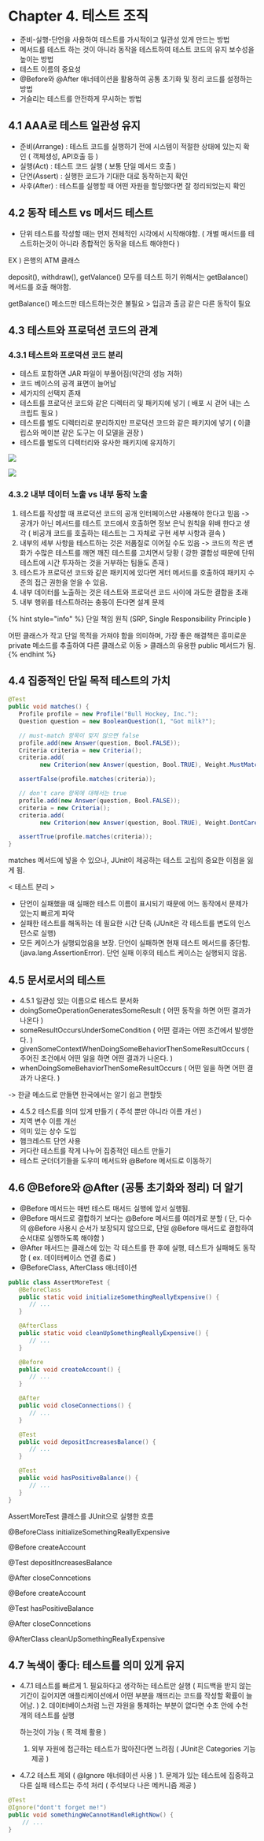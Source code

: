 # Chapter 4. 테스트 조직

* 준비-실행-단언을 사용하여 테스트를 가시적이고 일관성 있게 만드는 방법
* 메서드를 테스트 하는 것이 아니라 동작을 테스트하여 테스트 코드의 유지 보수성을 높이는 방법
* 테스트 이름의 중요성
* @Before와 @After 애너테이션을 활용하여 공통 초기화 및 정리 코드를 설정하는 방법
* 거슬리는 테스트를 안전하게 무시하는 방법

## 4.1 AAA로 테스트 일관성 유지

* 준비\(Arrange\) : 테스트 코드를 실행하기 전에 시스템이 적절한 상태에 있는지 확인 \( 객체생성, API호출 등 \)
* 실행\(Act\) : 테스트 코드 실행 \( 보통 단일 메서드 호출 \)
* 단언\(Assert\) : 실행한 코드가 기대한 대로 동작하는지 확인
* 사후\(After\) : 테스트를 실행할 때 어떤 자원을 할당했다면 잘 정리되었는지 확인

## 4.2 동작 테스트 vs 메서드 테스트

* 단위 테스트를 작성할 때는 먼저 전체적인 시각에서 시작해야함. \( 개별 매서드를 테스트하는것이 아니라 종합적인 동작을 테스트 해야한다 \)

EX \) 은행의 ATM 클래스

deposit\(\), withdraw\(\), getValance\(\) 모두를 테스트 하기 위해서는 getBalance\(\) 메서드를 호출 해야함.

getBalance\(\) 메소드만 테스트하는것은 불필요 &gt; 입금과 출금 같은 다른 동작이 필요

## 4.3 테스트와 프로덕션 코드의 관계

### 4.3.1 테스트와 프로덕션 코드 분리

* 테스트 포함하면 JAR 파일이 부풀어짐\(약간의 성능 저하\)
* 코드 베이스의 공격 표면이 늘어남
* 세가지의 선택지 존재
* 테스트를 프로덕션 코드와 같은 디렉터리 및 패키지에 넣기 \( 배포 시 걷어 내는 스크립트 필요 \)
* 테스트를 별도 디렉터리로 분리하지만 프로덕션 코드와 같은 패키지에 넣기 \( 이클립스와 메이븐 같은 도구는 이 모델을 권장 \)
* 테스트를 별도의 디렉터리와 유사한 패키지에 유지하기

![](.gitbook/assets/undefined.PNG)

![](.gitbook/assets/2-1.PNG)

### 4.3.2 내부 데이터 노출 vs 내부 동작 노출

1. 테스트를 작성할 때 프로덕션 코드의 공개 인터페이스만 사용해야 한다고 믿음 -&gt; 공개가 아닌 메서드를 테스트 코드에서 호출하면 정보 은닉 원칙을 위배 한다고 생각 \( 비공개 코드를 호출하는 테스트는 그 자체로 구현 세부 사항과 결속 \)
2. 내부의 세부 사항을 테스트하는 것은 저품질로 이어질 수도 있음 -&gt; 코드의 작은 변화가 수많은 테스트를 깨면 깨진 테스트를 고치면서 당황 \( 강한 결합성 때문에 단위 테스트에 시간 투자하는 것을 거부하는 팀들도 존재 \)
3. 테스트가 프로덕션 코드와 같은 패키지에 있다면 게터 메서드를 호출하여 패키지 수준의 접근 권한을 얻을 수 있음.
4. 내부 데이터를 노출하는 것은 테스트와 프로덕션 코드 사이에 과도한 결합을 초래
5. 내부 행위를 테스트하려는 충동이 든다면 설계 문제 

{% hint style="info" %}
단일 책임 원칙 \(SRP, Single Responsibility Principle \)

어떤 클래스가 작고 단일 목적을 가져야 함을 의미하며, 가장 좋은 해결책은 흥미로운 private 메소드를 추출하여 다른 클래스로 이동 &gt; 클래스의 유용한 public 메서드가 됨.
{% endhint %}

## 4.4 집중적인 단일 목적 테스트의 가치

```java
@Test
public void matches() {
   Profile profile = new Profile("Bull Hockey, Inc.");
   Question question = new BooleanQuestion(1, "Got milk?");

   // must-match 항목이 맞지 않으면 false
   profile.add(new Answer(question, Bool.FALSE));      
   Criteria criteria = new Criteria();
   criteria.add(
         new Criterion(new Answer(question, Bool.TRUE), Weight.MustMatch));

   assertFalse(profile.matches(criteria));

   // don't care 항목에 대해서는 true
   profile.add(new Answer(question, Bool.FALSE));      
   criteria = new Criteria();
   criteria.add(
         new Criterion(new Answer(question, Bool.TRUE), Weight.DontCare));

   assertTrue(profile.matches(criteria));
}
```

matches 메서드에 넣을 수 있으나, JUnit이 제공하는 테스트 고립의 중요한 이점을 잃게 됨.

&lt; 테스트 분리 &gt;

* 단언이 실패했을 때 실패한 테스트 이름이 표시되기 때문에 어느 동작에서 문제가 있는지 빠르게 파악
* 실패한 테스트를 해독하는 데 필요한 시간 단축 \(JUnit은 각 테스트를 변도의 인스턴스로 실행\)
* 모든 케이스가 실행되었음을 보장. 단언이 실패하면 현재 테스트 메서드를 중단함.\(java.lang.AssertionError\). 단언 실패 이후의 테스트 케이스는 실행되지 않음.

## 4.5 문서로서의 테스트

* 4.5.1 일관성 있는 이름으로 테스트 문서화
* doingSomeOperationGeneratesSomeResult \( 어떤 동작을 하면 어떤 결과가 나온다 \)
* someResultOccursUnderSomeCondition \( 어떤 결과는 어떤 조건에서 발생한다. \)
* givenSomeContextWhenDoingSomeBehaviorThenSomeResultOccurs \( 주어진 조건에서 어떤 일을 하면 어떤 결과가 나온다. \)
* whenDoingSomeBehaviorThenSomeResultOccurs \( 어떤 일을 하면 어떤 결과가 나온다. \)

-&gt; 한글 메소드로 만들면 한국에서는 알기 쉽고 편할듯

* 4.5.2 테스트를 의미 있게 만들기 \( 주석 뿐만 아니라 이름 개선 \)
* 지역 변수 이름 개선
* 의미 있는 상수 도입
* 햄크레스트 단언 사용
* 커다란 테스트를 작게 나누어 집중적인 테스트 만들기
* 테스트 군더더기들을 도우미 메서드와 @Before 메서드로 이동하기

## 4.6 @Before와 @After \(공통 초기화와 정리\) 더 알기

* @Before 메서드는 매번 테스트 매서드 실행에 앞서 실행됨.
* @Before 매서드로 결합하기 보다는 @Before 메서드를 여러개로 분할 \( 단, 다수의 @Before 사용시 순서가 보장되지 않으므로, 단일 @Before 매서드로 결합하여 순서대로 실행하도록 해야함 \)
* @After 매서드는 클래스에 있는 각 테스트를 한 후에 실행, 테스트가 실패해도 동작함 \( ex. 데이터베이스 연결 종료 \)
* @BeforeClass, AfterClass 애너테이션

```java
public class AssertMoreTest {
   @BeforeClass
   public static void initializeSomethingReallyExpensive() {
      // ...
   }

   @AfterClass
   public static void cleanUpSomethingReallyExpensive() {
      // ...
   }

   @Before
   public void createAccount() {
      // ...
   }

   @After
   public void closeConnections() {
      // ...
   }

   @Test
   public void depositIncreasesBalance() {
      // ...
   }

   @Test
   public void hasPositiveBalance() {
      // ...
   }
}
```

AssertMoreTest 클래스를 JUnit으로 실행한 흐름

@BeforeClass initializeSomethingReallyExpensive

@Before createAccount

@Test depositIncreasesBalance

@After closeConncetions

@Before createAccount

@Test hasPositiveBalance

@After closeConncetions

@AfterClass cleanUpSomethingReallyExpensive

## 4.7 녹색이 좋다: 테스트를 의미 있게 유지

* 4.7.1 테스트를 빠르게 1. 필요하다고 생각하는 테스트만 실행 \( 피드백을 받지 않는 기간이 길어지면 애플리케이션에서 어떤 부분을 깨뜨리는 코드를 작성할 확률이 늘어남. \) 2. 데이터베이스처럼 느린 자원을 통제하는 부분이 없다면 수초 안에 수천 개의 테스트를 실행

  하는것이 가능 \( 목 객체 활용 \)

  1. 외부 자원에 접근하는 테스트가 많아진다면 느려짐 \( JUnit은 Categories 기능 제공 \)

* 4.7.2 테스트 제외 \( @Ignore 애너테이션 사용 \) 1. 문제가 있는 테스트에 집중하고 다른 실패 테스트는 주석 처리 \( 주석보다 나은 메커니즘 제공 \)

```java
@Test
@Ignore("dont't forget me!")
public void somethingWeCannotHandleRightNow() {
    // ...
}
```


